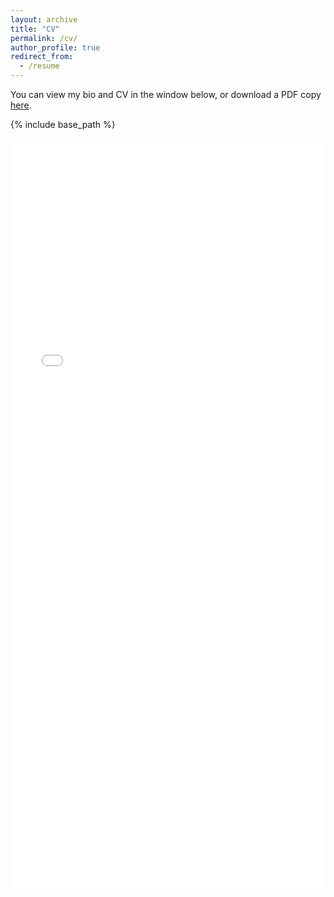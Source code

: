 ```yaml
---
layout: archive
title: "CV"
permalink: /cv/
author_profile: true
redirect_from:
  - /resume
---
```

You can view my bio and CV in the window below, or download a PDF copy [here](/files/CV/CV_DanielDdiba_September2021.pdf).

{% include base_path %}

<iframe src="/files/CV/CV_DanielDdiba_September2021.pdf" width="100%" height="1200" frameborder="no" border="0" marginwidth="0" marginheight="0"></iframe>


